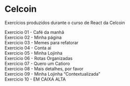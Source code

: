# Celcoin
Exercícios produzidos durante o curso de React da Celcoin 

Exercicio 01 - Café da manhã <br>
Exercicio 02 - Minha página <br>
Exercicio 03 - Memes para refatorar <br>
Exercicio 04 - Conta aí <br>
Exercicio 05 - Minha Lojinha <br>
Exercicio 06 - Rotas Organizadas <br>
Exercicio 07 - Quero um Catioro <br>
Exercicio 08 - Mais detalhes, por favor <br>
Exercicio 09 - Minha Lojinha “Contextualizada” <br>
Exercicio 10 - EM CAIXA ALTA
